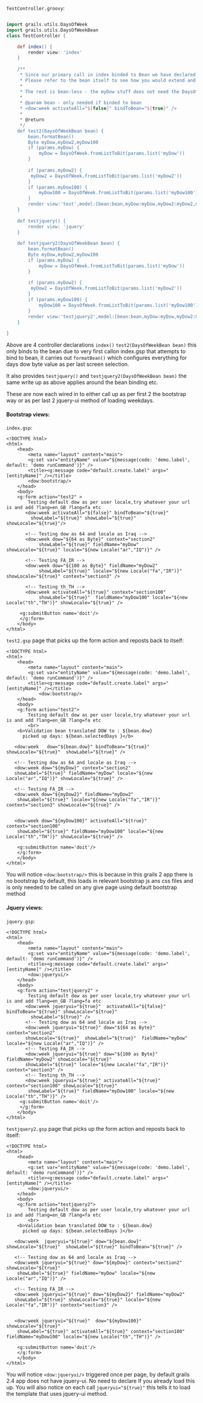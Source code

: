 
`TestController.groovy`:

```groovy

import grails.utils.DaysOfWeek
import grails.utils.DaysOfWeekBean
class TestController {

	def index() {
		render view: 'index'
	}
	
	/**
	 * Since our primary call in index binded to Bean we have declared the bean in this instance
	 * Please refer to the bean itself to see how you would extend and reuse in your own custom validation etc.
	 * 
	 * The rest is bean-less - the myDow stuff does not need the DaysOfWeekBean bean defined in test2 method.
	 * 
	 * @param bean - only needed if binded to bean
	 * <dow:week activateAll="${false}" bindToBean="${true}" />
	 * 
	 * @return 
	 */
	def test2(DaysOfWeekBean bean) {
		bean.formatBean()
		Byte myDow,myDow2,myDow100
		if (params.myDow) {	
			myDow = DaysOfWeek.fromListToBit(params.list('myDow'))
		}
		
		if (params.myDow2) {
		 myDow2 = DaysOfWeek.fromListToBit(params.list('myDow2'))
		}
		if (params.myDow100) {
			myDow100 = DaysOfWeek.fromListToBit(params.list('myDow100'))
		}
		render view:'test',model:[bean:bean,myDow:myDow,myDow2:myDow2,myDow100:myDow100]
	}
	
	def testjquery() {
		render view: 'jquery'
	}
	
	def testjquery2(DaysOfWeekBean bean) {
		bean.formatBean()
		Byte myDow,myDow2,myDow100
		if (params.myDow) {
			myDow = DaysOfWeek.fromListToBit(params.list('myDow'))
		}
		
		if (params.myDow2) {
		 myDow2 = DaysOfWeek.fromListToBit(params.list('myDow2'))
		}
		if (params.myDow100) {
			myDow100 = DaysOfWeek.fromListToBit(params.list('myDow100'))
		}
		render view:'testjquery2',model:[bean:bean,myDow:myDow,myDow2:myDow2,myDow100:myDow100]
	}
	
}
```


Above are 4 controller declarations `index()`   `test2(DaysOfWeekBean bean)` this only binds to the bean due to very first callon index.gsp that attempts to bind to bean, it carries out `formatBean()` which configures everything for days dow byte value as per last screen selection.


It also provides `testjquery()` and  `testjquery2(DaysOfWeekBean bean)` the same write up as above applies around the bean binding etc.

These are now each wired in to either call up as per first 2 the bootstrap way or as per last 2 jquery-ui method of loading weekdays.

 
#### Bootstrap views:

`index.gsp`:

```gsp
<!DOCTYPE html>
<html>
	<head>
		<meta name="layout" content="main">
		<g:set var="entityName" value="${message(code: 'demo.label', default: 'demo runCommand')}" />
		<title><g:message code="default.create.label" args="[entityName]" /></title>
		<dow:bootstrap/>
	</head>
	<body>
	<g:form action="test2" >
		Testing default dow as per user locale,try whatever your url is and add ?lang=en_GB ?lang=fa etc
	   <dow:week activateAll="${false}" bindToBean="${true}"  
	  	 showLabel="${true}" showLabel="${true}" showLocale="${true}"/>
	   
	   <!-- Testing dow as 64 and locale as Iraq -->
	   <dow:week dow="${64 as Byte}" context="section2" 
			showLabel="${true}" fieldName="myDow"  showLocale="${true}" locale="${new Locale("ar","IQ")}" />
	   
	   <!-- Testing FA_IR -->
	   <dow:week dow="${100 as Byte}" fieldName="myDow2" 
	   		showLabel="${true}" locale="${new Locale("fa","IR")}" showLocale="${true}" context="section3" />
	   
	   <!-- Testing th_TH -->
	   <dow:week activateAll="${true}" context="section100" 
	   		showLabel="${true}"  fieldName="myDow100" locale="${new Locale("th","TH")}" showLocale="${true}" />
	   
	 <g:submitButton name='doit'/>
	 </g:form>
	</body>
</html>
```

`test2.gsp` page that picks up the form action and reposts back to itself:
 
```gsp
<!DOCTYPE html>
<html>
	<head>
		<meta name="layout" content="main">
		<g:set var="entityName" value="${message(code: 'demo.label', default: 'demo runCommand')}" />
		<title><g:message code="default.create.label" args="[entityName]" /></title>
			<dow:bootstrap/>
	</head>
	<body>
	<g:form action="test2">
		Testing default dow as per user locale,try whatever your url is and add ?lang=en_GB ?lang=fa etc    
   		<br>
	<b>Validation bean translated DOW to : ${bean.dow}
	  picked up days: ${bean.selectedDays }</b>
	  
   <dow:week   dow="${bean.dow}" bindToBean="${true}" showLocale="${true}"  showLabel="${true}" />

   <!-- Testing dow as 64 and locale as Iraq -->
   <dow:week dow="${myDow}" context="section2"  
   showLabel="${true}" fieldName="myDow" locale="${new Locale("ar","IQ")}" showLocale="${true}" />
   
   <!-- Testing FA_IR -->
   <dow:week dow="${myDow2}" fieldName="myDow2" 
   	showLabel="${true}" locale="${new Locale("fa","IR")}" context="section3" showLocale="${true}" />
   
   
   <dow:week dow="${myDow100}" activateAll="${true}" context="section100" 
    showLabel="${true}" fieldName="myDow100" locale="${new Locale("th","TH")}" showLocale="${true}" />
    
 	<g:submitButton name='doit'/>
 	</g:form>
	</body>
</html>
```
You will notice `<dow:bootstrap/>` this is because in this grails 2 app there is no bootstrap by default, this loads in relevant bootstrap js ans css files and is only needed to be called on any give page using default bootstrap method


#### Jquery views:

`jquery.gsp`:

```gsp
<!DOCTYPE html>
<html>
	<head>
		<meta name="layout" content="main">
		<g:set var="entityName" value="${message(code: 'demo.label', default: 'demo runCommand')}" />
		<title><g:message code="default.create.label" args="[entityName]" /></title>
		<dow:jqueryui/>
	</head>
	<body>
	<g:form action="testjquery2" >
		Testing default dow as per user locale,try whatever your url is and add ?lang=en_GB ?lang=fa etc
	   <dow:week jqueryui="${true}"  activateAll="${false}" bindToBean="${true}" showLocale="${true}"
	     showLabel="${true}" />
	   <!-- Testing dow as 64 and locale as Iraq -->
	   <dow:week jqueryui="${true}" dow="${64 as Byte}" context="section2"  
	   showLocale="${true}"  showLabel="${true}"  fieldName="myDow" locale="${new Locale("ar","IQ")}" />
	   <!-- Testing FA_IR -->
	   <dow:week jqueryui="${true}" dow="${100 as Byte}" fieldName="myDow2" showLocale="${true}" 
	   showLabel="${true}" locale="${new Locale("fa","IR")}" context="section3" />
	   <!-- Testing th_TH -->
	   <dow:week jqueryui="${true}" activateAll="${true}" context="section100" showLocale="${true}" 
	    showLabel="${true}" fieldName="myDow100" locale="${new Locale("th","TH")}" />
	 <g:submitButton name='doit'/>
	 </g:form>
	</body>
</html>
```

`testjquery2.gsp` page that picks up the form action and reposts back to itself:
 
```gsp
<!DOCTYPE html>
<html>
	<head>
		<meta name="layout" content="main">
		<g:set var="entityName" value="${message(code: 'demo.label', default: 'demo runCommand')}" />
		<title><g:message code="default.create.label" args="[entityName]" /></title>
		<dow:jqueryui/>
	</head>
	<body>
	<g:form action="testjquery2">
		Testing default dow as per user locale,try whatever your url is and add ?lang=en_GB ?lang=fa etc    
   		<br>
	<b>Validation bean translated DOW to : ${bean.dow}
	  picked up days: ${bean.selectedDays }</b>
	  
   <dow:week  jqueryui="${true}" dow="${bean.dow}" showLocale="${true}"  showLabel="${true}" bindToBean="${true}" />

   <!-- Testing dow as 64 and locale as Iraq -->
   <dow:week jqueryui="${true}" dow="${myDow}" context="section2" showLocale="${true}"
    showLabel="${true}" fieldName="myDow" locale="${new Locale("ar","IQ")}" />
   
   <!-- Testing FA_IR -->
   <dow:week jqueryui="${true}" dow="${myDow2}" fieldName="myDow2"
   showLabel="${true}" showLocale="${true}" locale="${new Locale("fa","IR")}" context="section3" />
   
   
   <dow:week jqueryui="${true}"  dow="${myDow100}" showLocale="${true}" 
   	showLabel="${true}" activateAll="${true}" context="section100"  fieldName="myDow100" locale="${new Locale("th","TH")}" />
    
 	<g:submitButton name='doit'/>
 	</g:form>
	</body>
</html>
```

You will notice `<dow:jqueryui/>` triggered once per page, by default grails 2.4 app does not have jquery-ui. No need to declare If you already load this up. You will also notice on each call `jqueryui="${true}"` this tells it to load the template that uses jquery-ui method.

